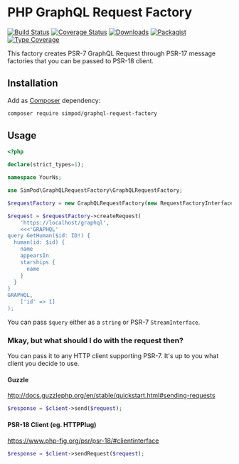 # PHP GraphQL Request Factory

[![Build Status](https://github.com/simPod/PHP-GraphQL-Request-Factory/workflows/CI/badge.svg?branch=master)](https://github.com/simPod/PHP-GraphQL-Request-Factory/actions)
[![Coverage Status](https://coveralls.io/repos/github/simPod/PHP-GraphQL-Request-Factory/badge.svg?branch=master)](https://coveralls.io/github/simPod/PHP-GraphQL-Request-Factory?branch=master)
[![Downloads](https://poser.pugx.org/simpod/graphql-request-factory/d/total.svg)](https://packagist.org/packages/simpod/graphql-request-factory)
[![Packagist](https://poser.pugx.org/simpod/graphql-request-factory/v/stable.svg)](https://packagist.org/packages/simpod/graphql-request-factory)
[![Type Coverage](https://shepherd.dev/github/simPod/PHP-GraphQL-Request-Factory/coverage.svg)](https://shepherd.dev/github/simPod/PHP-GraphQL-Request-Factory)

This factory creates PSR-7 GraphQL Request through PSR-17 message factories
that you can be passed to PSR-18 client. 

## Installation

Add as [Composer](https://getcomposer.org/) dependency:

```sh
composer require simpod/graphql-request-factory
```

## Usage

```php
<?php

declare(strict_types=1);

namespace YourNs;

use SimPod\GraphQLRequestFactory\GraphQLRequestFactory;

$requestFactory = new GraphQLRequestFactory(new RequestFactoryInterfaceImpl(), new StreamFactoryInterfaceImpl());

$request = $requestFactory->createRequest(
    'https://localhost/graphql',
    <<<'GRAPHQL'
query GetHuman($id: ID!) {
  human(id: $id) {
    name
    appearsIn
    starships {
      name
    }
  }
}
GRAPHQL,
    ['id' => 1]
);
```

You can pass `$query` either as a `string` or PSR-7 `StreamInterface`.

### Mkay, but what should I do with the request then?

You can pass it to any HTTP client supporting PSR-7. It's up to you what client you decide to use.

#### Guzzle

http://docs.guzzlephp.org/en/stable/quickstart.html#sending-requests

```php
$response = $client->send($request);
```

#### PSR-18 Client (eg. HTTPPlug)

https://www.php-fig.org/psr/psr-18/#clientinterface

```php
$response = $client->sendRequest($request);
```
